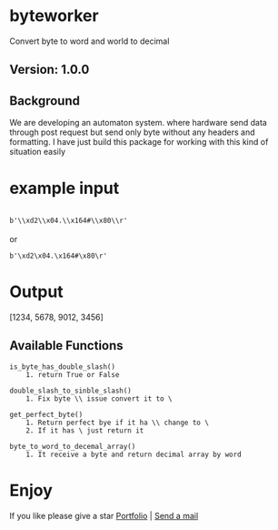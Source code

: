 
# byteworker
Convert byte to word and world to decimal
## Version: 1.0.0

## Background
 We are developing an automaton system. where hardware send data through post request but send only byte without any headers and formatting.
 I have just build this package for working with this kind of situation easily

# example input

<code>
b'\\xd2\\x04.\\x164#\\x80\\r'
</code>
<br>
or <br>
<code>
b'\xd2\x04.\x164#\x80\r'
</code>

# Output
[1234, 5678, 9012, 3456]

##  Available Functions

    is_byte_has_double_slash() 
	    1. return True or False
	    
    double_slash_to_sinble_slash() 
	    1. Fix byte \\ issue convert it to \ 
	    
    get_perfect_byte() 
	    1. Return perfect bye if it ha \\ change to \
	    2. If it has \ just return it
	
	byte_to_word_to_decemal_array()
		1. It receive a byte and return decimal array by word	    

# Enjoy

  

If you like please give a star
[Portfolio](https://himelrana.com) | [Send a mail](mailto:contact@himelrana.com)